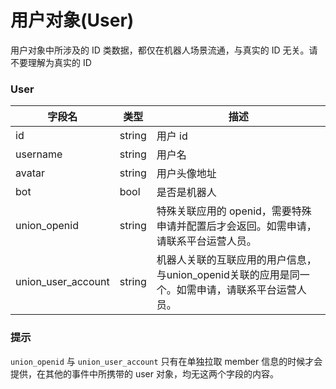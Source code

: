 # 用户对象(User)

用户对象中所涉及的 ID 类数据，都仅在机器人场景流通，与真实的 ID 无关。请不要理解为真实的 ID

### User

| 字段名       | 类型              | 描述           |
| ------------ | ----------------- | ---------------|
| id           | string            | 用户 id           |
| username     | string            | 用户名           |
| avatar       | string            | 用户头像地址           |
| bot          | bool              | 是否是机器人          |
| union_openid    | string        | 特殊关联应用的 openid，需要特殊申请并配置后才会返回。如需申请，请联系平台运营人员。   |
| union_user_account| string| 机器人关联的互联应用的用户信息，与union_openid关联的应用是同一个。如需申请，请联系平台运营人员。 |

### 提示

`union_openid` 与 `union_user_account` 只有在单独拉取 member 信息的时候才会提供，在其他的事件中所携带的 user 对象，均无这两个字段的内容。
